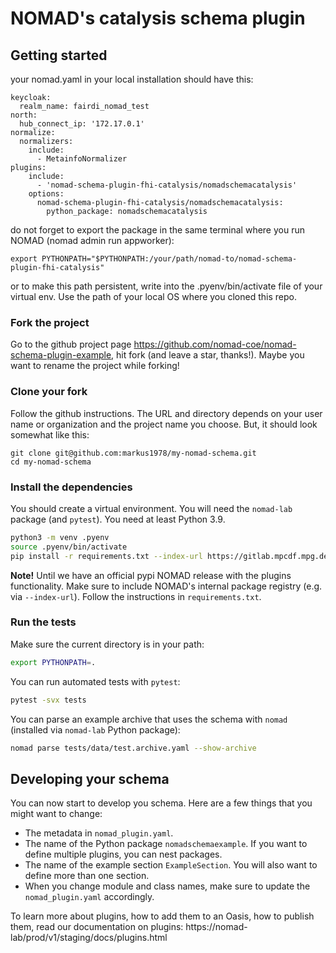 # NOMAD's catalysis schema plugin

## Getting started

your nomad.yaml in your local installation should have this:
```
keycloak:
  realm_name: fairdi_nomad_test
north:
  hub_connect_ip: '172.17.0.1'
normalize:
  normalizers:
    include:
      - MetainfoNormalizer
plugins:
    include:
      - 'nomad-schema-plugin-fhi-catalysis/nomadschemacatalysis'
    options:
      nomad-schema-plugin-fhi-catalysis/nomadschemacatalysis:
        python_package: nomadschemacatalysis
```
do not forget to export the package in the same terminal where you run NOMAD (nomad admin run appworker):

`export PYTHONPATH="$PYTHONPATH:/your/path/nomad-to/nomad-schema-plugin-fhi-catalysis" `

or to make this path persistent, write into the .pyenv/bin/activate file of your virtual env. Use the path of your local OS where you cloned this repo.

### Fork the project

Go to the github project page https://github.com/nomad-coe/nomad-schema-plugin-example, hit
fork (and leave a star, thanks!). Maybe you want to rename the project while forking!

### Clone your fork

Follow the github instructions. The URL and directory depends on your user name or organization and the
project name you choose. But, it should look somewhat like this:

```
git clone git@github.com:markus1978/my-nomad-schema.git
cd my-nomad-schema
```

### Install the dependencies

You should create a virtual environment. You will need the `nomad-lab` package (and `pytest`).
You need at least Python 3.9.

```sh
python3 -m venv .pyenv
source .pyenv/bin/activate
pip install -r requirements.txt --index-url https://gitlab.mpcdf.mpg.de/api/v4/projects/2187/packages/pypi/simple
```

**Note!**
Until we have an official pypi NOMAD release with the plugins functionality. Make
sure to include NOMAD's internal package registry (e.g. via `--index-url`). Follow the instructions
in `requirements.txt`.

### Run the tests

Make sure the current directory is in your path:

```sh
export PYTHONPATH=.
```

You can run automated tests with `pytest`:

```sh
pytest -svx tests
```

You can parse an example archive that uses the schema with `nomad`
(installed via `nomad-lab` Python package):

```sh
nomad parse tests/data/test.archive.yaml --show-archive
```

## Developing your schema

You can now start to develop you schema. Here are a few things that you might want to change:

- The metadata in `nomad_plugin.yaml`.
- The name of the Python package `nomadschemaexample`. If you want to define multiple plugins, you can nest packages.
- The name of the example section `ExampleSection`. You will also want to define more than one section.
- When you change module and class names, make sure to update the `nomad_plugin.yaml` accordingly.

To learn more about plugins, how to add them to an Oasis, how to publish them, read our
documentation on plugins: https://nomad-lab/prod/v1/staging/docs/plugins.html
